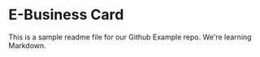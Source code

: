 # E-Business Card

This is a sample readme file for our Github Example repo. We're learning Markdown.